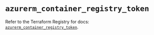 # `azurerm_container_registry_token`

Refer to the Terraform Registry for docs: [`azurerm_container_registry_token`](https://registry.terraform.io/providers/hashicorp/azurerm/4.49.0/docs/resources/container_registry_token).
